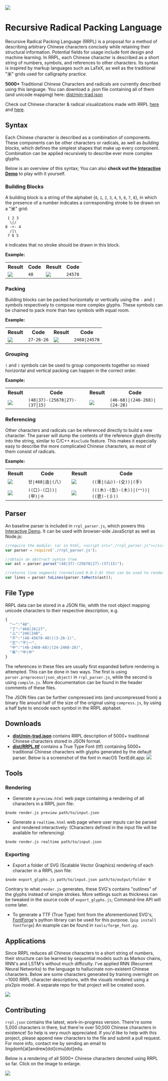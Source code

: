![](doc/screen000-1.png)
# Recursive Radical Packing Language

Recursive Radical Packing Language (RRPL) is a proposal for a method of describing arbitrary Chinese characters concisely while retaining their structural information. Potential fields for usage include font design and machine learning. In RRPL, each Chinese character is described as a short string of numbers, symbols, and references to other characters. Its syntax is inspired by markup languages such as LaTeX, as well as the traditional "米" grids used for calligraphy practice.


**5000+** Traditional Chinese Characters and radicals are currently described using this language. You can download a .json file containing all of them (and unicode mapping) here: [dist/min-trad.json](./dist/min-trad.json)

Check out Chinese character & radical visualizations made with RRPL [here](https://chinese-radical-vis.glitch.me) and [here](https://cjk-morph.glitch.me).

## Syntax

Each Chinese character is described as a combination of components. These components can be other characters or radicals, as well as *building blocks*, which defines the simplest shapes that make up every component. Combination can be applied recursively to describe ever more complex glyphs.

Below is an overview of this syntax; You can also **check out the [Interactive Demo](https://lingdong-.github.io/rrpl/)** to play with it yourself.

### Building Blocks

A building block is a string of the alphabet {`0`, `1`, `2`, `3`, `4`, `5`, `6`, `7`, `8`}, in which the presence of a number indicates a corresponding stroke to be drawn on a "米" grid:

```
 1 2 3
  \|/
8 -+- 4
  /|\
 7 6 5
```
`0` indicates that no stroke should be drawn in this block.

**Example:**
<table>
<tr><th>Result</th><th>Code</th><th>Result</th><th>Code</th><tr>
<tr>
<td><img src="./doc/svg/1.svg"></td><td><code>48</code></td>
<td><img src="./doc/svg/2.svg"></td><td><code>24578</code></td>
</tr>
</table>

### Packing

Building blocks can be packed horizontally or vertically using the `-` and `|` symbols respectively to compose more complex glyphs. These symbols can be chained to pack more than two symbols with equal room.

**Example:**
<table>
<tr><th>Result</th><th>Code</th><th>Result</th><th>Code</th><tr>
<tr>
<td><img src="./doc/svg/3.svg"></td><td><code>27-26-26</code></td>
<td><img src="./doc/svg/4.svg"></td><td><code>2468|24578</code></td>
</tr>
</table>

### Grouping

`(` and `)` symbols can be used to group components together so mixed horizontal and vertical packing can happen in the correct order.

**Example:**
<table>
<tr><th>Result</th><th>Code</th><th>Result</th><th>Code</th><tr>
<tr>
<td><img src="./doc/svg/5.svg"></td><td><code>(48|37)-(25678|27)-(37|15)</code></td>
<td><img src="./doc/svg/6.svg"></td><td><code>(46-68)|(246-268)|(24-28)</code></td>
</tr>
</table>


### Referencing

Other characters and radicals can be referenced directly to build a new character. The parser will dump the contents of the reference glyph directly into the string, similar to C/C++ `#include` feature. This makes it especially easy to describe the more complicated Chinese characters, as most of them consist of radicals.


**Example:**
<table>
<tr><th>Result</th><th>Code</th><th>Result</th><th>Code</th><tr>
<tr>
<td><img src="./doc/svg/7.svg"></td><td><code>廿|468|由|(八)</code></td>
<td><img src="./doc/svg/8.svg"></td><td><code>((車|(山))-(殳))|(手)</code></td>
</tr>
<tr>
<td><img src="./doc/svg/9.svg"></td><td><code>((口)-(口))|(甲)|十</code></td>
<td><img src="./doc/svg/10.svg"></td><td><code>(((木)-(缶)-(木))|(冖))|((鬯)-(彡))</code></td>
</tr>
</table>


## Parser

An baseline parser is included in `rrpl_parser.js`, which powers this [Interactive Demo](https://lingdong-.github.io/rrpl/). It can be used with browser-side JavaScript as well as Node.js:

```javascript
//require the module: (or in html, <script src="./rrpl_parser.js"></script>)
var parser = require('./rrpl_parser.js');

//obtain an abstract syntax tree
var ast = parser.parse("(48|37)-(25678|27)-(37|15)");

//returns line segments (normalized 0.0-1.0) that can be used to render the character
var lines = parser.toLines(parser.toRects(ast));

```
## File Type

RRPL data can be stored in a JSON file, whith the root object mapping unicode characters to their respective description, e.g.

```javascript
{
  "一":"48",
  "丁":"468|26|27",
  "上":"246|248",
  "不":"(48-45678-48)|(3-26-1)",
  "丕":"不|一",
  "中":"(46-2468-68)|(24-2468-28)",
  "串":"中|中"
}
```

The references in these files are usually first expanded before rendering is attempted. This can be done in two ways. The first is using `parser.preprocess(json_object)` in `rrpl_parser.js`, while the second is using `compile.js`. More documentation can be found in the header comments of these files.

The JSON files can be further compressed into (and uncompressed from) a binary file around half of the size of the original using `compress.js`, by using a half byte to encode each symbol in the RRPL alphabet.


## Downloads

- **[dist/min-trad.json](dist/min-trad.json)** contains RRPL description of 5000+ traditional Chinese characters stored in JSON format.
- **[dist/RRPL.ttf](dist/RRPL.ttf)** contains a True Type Font (ttf) containing 5000+ traditional Chinese characters with glyphs generated by the default parser. Below is a screenshot of the font in macOS TextEdit.app:
![](doc/screen001.png)




## Tools

### Rendering


- Generate a `preview.html` web page containing a rendering of all characters in a RRPL json file:

```
$node render.js preview path/to/input.json
```

- Generate a `realtime.html` web page where user inputs can be parsed and rendered interactively: (Characters defined in the input file will be available for referencing)

```
$node render.js realtime path/to/input.json
```

### Exporting

- Export a folder of SVG (Scalable Vector Graphics) rendering of each character in a RRPL json file:

```
$node export_glyphs.js path/to/input.json path/to/output/folder 0
```
Contrary to what `render.js` generates, these SVG's contains "outlines" of the glyphs instead of simple strokes. More settings such as thickness can be tweaked in the source code of `export_glyphs.js`; Command-line API will come later.
 
- To generate a TTF (True Type) font from the aforementioned SVG's, [FontForge](https://fontforge.github.io/en-US/)'s python library can be used for this purpose. (`pip install fontforge`) An example can be found in `tools/forge_font.py`.
 


## Applications

Since RRPL reduces all Chinese characters to a short string of numbers, their structure can be learned by sequential models such as Markov chains, RNN's and LSTM's without much difficulty. I've applied RNN (Recurrent Neural Networks) to the language to hallucinate non-existent Chinese characters. Below are some characters generated by training overnight on ~1000 RRPL character descriptions, with the visuals rendered using a pix2pix model. A separate repo for that project will be created soon.

![](doc/radicalrnn.png)

## Contributing

`rrpl.json` contains the latest, work-in-progress version. There're some 5,000 characters in there, but there're over 50,000 Chinese characters in existence! So help is very much appreciated. If you'd like to help with this project, please append new characters to the file and submit a pull request. For more info, contact me by sending an email to lingdonh[at]andrew[dot]cmu[dot]edu.


Below is a rendering of all 5000+ Chinese characters denoted using RRPL so far. Click on the image to enlarge.

![](doc/screen002.png)










